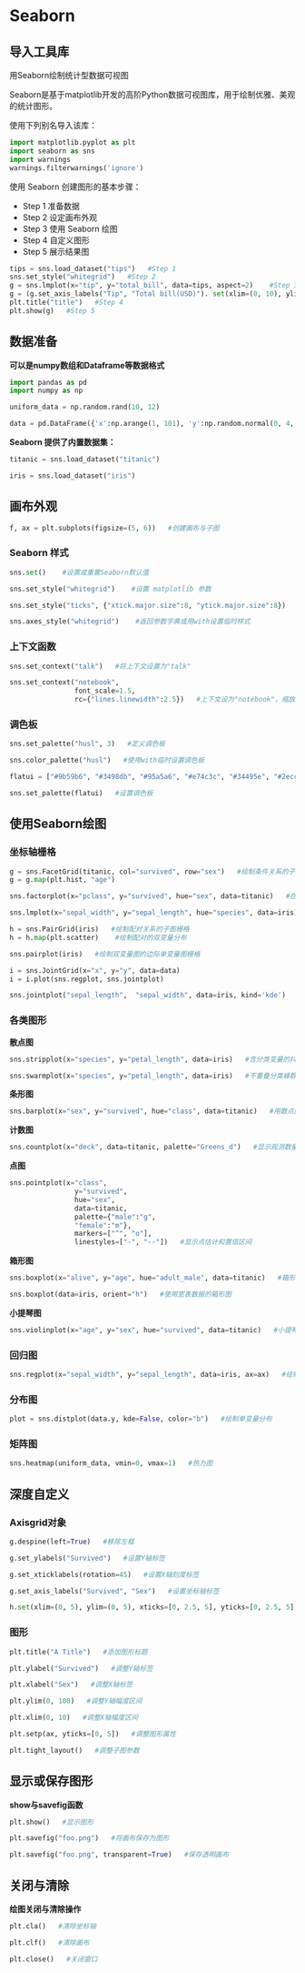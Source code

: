 # Seaborn
## 导入工具库

用Seaborn绘制统计型数据可视图

Seaborn是基于matplotlib开发的高阶Python数据可视图库，用于绘制优雅、美观的统计图形。

使用下列别名导入该库：


```python
import matplotlib.pyplot as plt
import seaborn as sns
import warnings
warnings.filterwarnings('ignore')
```

使用 Seaborn 创建图形的基本步骤：
- Step 1 准备数据
- Step 2 设定画布外观
- Step 3 使用 Seaborn 绘图
- Step 4 自定义图形
- Step 5 展示结果图


```python
tips = sns.load_dataset("tips")   #Step 1
sns.set_style("whitegrid")   #Step 2
g = sns.lmplot(x="tip", y="total_bill", data=tips, aspect=2)    #Step 3
g = (g.set_axis_labels("Tip", "Total bill(USD)"). set(xlim=(0, 10), ylim=(0, 100)))
plt.title("title")   #Step 4
plt.show(g)   #Step 5
```

## 数据准备

**可以是numpy数组和Dataframe等数据格式**


```python
import pandas as pd
import numpy as np
```


```python
uniform_data = np.random.rand(10, 12)
```


```python
data = pd.DataFrame({'x':np.arange(1, 101), 'y':np.random.normal(0, 4, 100)})
```

**Seaborn 提供了内置数据集：**


```python
titanic = sns.load_dataset("titanic")
```


```python
iris = sns.load_dataset("iris")
```

## 画布外观


```python
f, ax = plt.subplots(figsize=(5, 6))   #创建画布与子图
```

### Seaborn 样式


```python
sns.set()    #设置或重置Seaborn默认值
```


```python
sns.set_style("whitegrid")    #设置 matplotlib 参数
```


```python
sns.set_style("ticks", {"xtick.major.size":8, "ytick.major.size":8})    #设置matplotlib参数
```


```python
sns.axes_style("whitegrid")    #返回参数字典或用with设置临时样式
```

### 上下文函数


```python
sns.set_context("talk")   #将上下文设置为"talk"
```


```python
sns.set_context("notebook",
                font_scale=1.5,
                rc={"lines.linewidth":2.5})   #上下文设为"notebook"，缩放字体，覆盖参数映射
```

### 调色板


```python
sns.set_palette("husl", 3)   #定义调色板
```


```python
sns.color_palette("husl")   #使用with临时设置调色板
```


```python
flatui = ["#9b59b6", "#3498db", "#95a5a6", "#e74c3c", "#34495e", "#2ecc71"]
```


```python
sns.set_palette(flatui)   #设置调色板
```

## 使用Seaborn绘图

### 坐标轴栅格


```python
g = sns.FacetGrid(titanic, col="survived", row="sex")   #绘制条件关系的子图栅格
g = g.map(plt.hist, "age")
```


```python
sns.factorplot(x="pclass", y="survived", hue="sex", data=titanic)   #在分面栅格上绘制分类图
```


```python
sns.lmplot(x="sepal_width", y="sepal_length", hue="species", data=iris)   #绘制适配分面栅格的数据与回归模型
```


```python
h = sns.PairGrid(iris)   #绘制配对关系的子图栅格
h = h.map(plt.scatter)    #绘制配对的双变量分布
```


```python
sns.pairplot(iris)   #绘制双变量图的边际单变量图栅格
```


```python
i = sns.JointGrid(x="x", y="y", data=data)
i = i.plot(sns.regplot, sns.jointplot)
```


```python
sns.jointplot("sepal_length",  "sepal_width", data=iris, kind='kde')    #绘制双变量分布
```

### 各类图形

**散点图**


```python
sns.stripplot(x="species", y="petal_length", data=iris)   #含分类变量的抖动图
```


```python
sns.swarmplot(x="species", y="petal_length", data=iris)   #不重叠分类蜂群图
```

**条形图**


```python
sns.barplot(x="sex", y="survived", hue="class", data=titanic)   #用散点图示符显示点估计值和置信区间
```

**计数图**


```python
sns.countplot(x="deck", data=titanic, palette="Greens_d")   #显示观测数量
```

**点图**


```python
sns.pointplot(x="class",
                y="survived",
                hue="sex",
                data=titanic,
                palette={"male":"g",
                "female":"m"},
                markers=["^", "o"],
                linestyles=["-", "--"])   #显示点估计和置信区间
```

**箱形图**


```python
sns.boxplot(x="alive", y="age", hue="adult_male", data=titanic)   #箱形图
```


```python
sns.boxplot(data=iris, orient="h")   #使用宽表数据的箱形图
```

**小提琴图**


```python
sns.violinplot(x="age", y="sex", hue="survived", data=titanic)   #小提琴图
```

### 回归图


```python
sns.regplot(x="sepal_width", y="sepal_length", data=iris, ax=ax)   #绘制与线性回归模型拟合的数据
```

### 分布图


```python
plot = sns.distplot(data.y, kde=False, color="b")   #绘制单变量分布
```

### 矩阵图


```python
sns.heatmap(uniform_data, vmin=0, vmax=1)   #热力图
```

## 深度自定义

### Axisgrid对象


```python
g.despine(left=True)   #移除左框
```


```python
g.set_ylabels("Survived")   #设置Y轴标签
```


```python
g.set_xticklabels(rotation=45)   #设置X轴刻度标签
```


```python
g.set_axis_labels("Survived", "Sex")   #设置坐标轴标签
```


```python
h.set(xlim=(0, 5), ylim=(0, 5), xticks=[0, 2.5, 5], yticks=[0, 2.5, 5])   #设置X与Y轴的幅度区间和刻度
```

### 图形


```python
plt.title("A Title")   #添加图形标题
```


```python
plt.ylabel("Survived")   #调整Y轴标签
```


```python
plt.xlabel("Sex")   #调整X轴标签
```


```python
plt.ylim(0, 100)   #调整Y轴幅度区间
```


```python
plt.xlim(0, 10)   #调整X轴幅度区间
```


```python
plt.setp(ax, yticks=[0, 5])   #调整图形属性
```


```python
plt.tight_layout()   #调整子图参数
```

## 显示或保存图形

**show与savefig函数**


```python
plt.show()   #显示图形
```


```python
plt.savefig("foo.png")   #将画布保存为图形
```


```python
plt.savefig("foo.png", transparent=True)   #保存透明画布
```

## 关闭与清除

**绘图关闭与清除操作**


```python
plt.cla()   #清除坐标轴
```


```python
plt.clf()   #清除画布
```


```python
plt.close()   #关闭窗口
```
